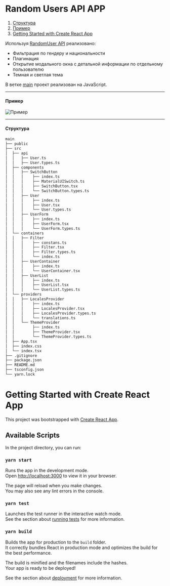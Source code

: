 # Random Users API APP

1. [Структура](#Structure)
1. [Пример](#Example)
1. [Getting Started with Create React App](#class)

Используя [RandomUser API](https://randomuser.me/documentation) реализовано:

- Фильтрация по гендеру и национальности
- Плагинация
- Открытие модального окна с детальной информации по отдельному пользователю
- Темная и светлая тема

В ветке [main](https://github.com/Jannik666/Random-User-API/tree/main) проект реализован на JavaScript.

---

#### <a name="Example"></a> Пример

![Пример](./random-users.gif)

---

#### <a name="Structure"></a> Структура

```q
main
├── public
├── src
│  ├── api
│  │   ├── User.ts
│  │   ├── User.types.ts
│  ├── components
│  │   ├── SwitchButton
│  │   │    ├── index.ts
│  │   │    ├── MaterialUISwitch.ts
│  │   │    ├── SwitchButton.tsx
│  │   │    └── SwitchButton.types.ts
│  │   ├── User
│  │   │    ├── index.ts
│  │   │    ├── User.tsx
│  │   │    └── User.types.ts
│  │   ├── UserForm
│  │   │    ├── index.ts
│  │   │    ├── UserForm.tsx
│  │   │    └── UserForm.types.ts
│  └── containers
│  │   ├── Filter
│  │   │    ├── constans.ts
│  │   │    ├── Filter.tsx
│  │   │    ├── Filter.types.ts
│  │   │    └── index.ts
│  │   ├── UserContainer
│  │   │    ├── index.ts
│  │   │    └── UserContainer.tsx
│  │   ├── UserList
│  │   │    ├── index.ts
│  │   │    ├── UserList.tsx
│  │   │    └── UserList.types.ts
│  └── providers
│  │   ├── LocalesProvider
│  │   │    ├── index.ts
│  │   │    ├── LocalesProvider.tsx
│  │   │    ├── LocalesProvider.types.ts
│  │   │    └── translations.ts
│  │   └── ThemeProvider
│  │        ├── index.ts
│  │        ├── ThemeProvider.tsx
│  │        └── ThemeProvider.types.ts
│  ├── App.tsx
│  ├── index.css
│  └── index.tsx
├── .gitignore
├── package.json
├── README.md
├── tsconfig.json
└── yarn.lock
```

# <a name="class"></a> Getting Started with Create React App

This project was bootstrapped with [Create React App](https://github.com/facebook/create-react-app).

## Available Scripts

In the project directory, you can run:

### `yarn start`

Runs the app in the development mode.\
Open [http://localhost:3000](http://localhost:3000) to view it in your browser.

The page will reload when you make changes.\
You may also see any lint errors in the console.

### `yarn test`

Launches the test runner in the interactive watch mode.\
See the section about [running tests](https://facebook.github.io/create-react-app/docs/running-tests) for more information.

### `yarn build`

Builds the app for production to the `build` folder.\
It correctly bundles React in production mode and optimizes the build for the best performance.

The build is minified and the filenames include the hashes.\
Your app is ready to be deployed!

See the section about [deployment](https://facebook.github.io/create-react-app/docs/deployment) for more information.
